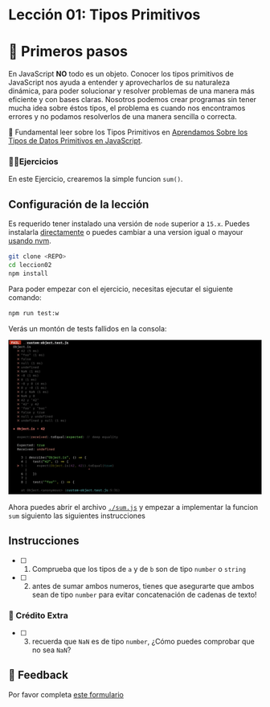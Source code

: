 # Lección 01: Tipos Primitivos

# 🐾 Primeros pasos

En JavaScript **NO** todo es un objeto. Conocer los tipos primitivos de JavaScript nos ayuda a entender y aprovecharlos de su naturaleza dinámica, para poder solucionar y resolver problemas de una manera más eficiente y con bases claras. Nosotros podemos crear programas sin tener mucha idea sobre éstos tipos, el problema es cuando nos encontramos errores y no podamos resolverlos de una manera sencilla o correcta.

📜 Fundamental leer sobre los Tipos Primitivos en [Aprendamos Sobre los Tipos de Datos Primitivos en JavaScript](https://escuelafrontend.com/articulos/los-tipos-primitivos-en-javascript).

### 🏋️‍♂️Ejercicios

En este Ejercicio, crearemos la simple funcion `sum()`.

## Configuración de la lección

Es requerido tener instalado una versión de `node` superior a `15.x`. Puedes instalarla [directamente](https://docs.npmjs.com/downloading-and-installing-node-js-and-npm) o puedes cambiar a una version igual o mayour [usando nvm](https://github.com/nvm-sh/nvm#installing-and-updating).

```bash
git clone <REPO>
cd leccion02
npm install
```

Para poder empezar con el ejercicio, necesitas ejecutar el siguiente comando:

```bash
npm run test:w
```

Verás un montón de tests fallidos en la consola:

![muestra de tests fallidos](assets/tests-fallidos.png)

Ahora puedes abrir el archivo [`./sum.js`](sum.js) y empezar a implementar la funcion `sum` siguiento las siguientes instrucciones

## Instrucciones

- [ ] 1. Comprueba que los tipos de `a` y de `b` son de tipo `number` o `string`
- [ ] 2. antes de sumar ambos numeros, tienes que asegurarte que ambos sean de tipo `number` para evitar concatenación de cadenas de texto!

### 🍬 Crédito Extra

- [ ] 3. recuerda que `NaN` es de tipo `number`, ¿Cómo puedes comprobar que no sea `NaN`?

## 📣 Feedback

Por favor completa [este formulario](https://docs.google.com/forms/d/e/1FAIpQLSf6hxzKdcgkQv6EKjS1AXmGO_Y49Aa86zOpcveI3Xp-ZIHYTg/viewform?usp=pp_url&entry.1972342453={{MI-EMAIL}}&entry.1828471740=leccion-01)
